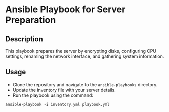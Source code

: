 # Ansible Playbook for Server Preparation

## Description
This playbook prepares the server by encrypting disks, configuring CPU settings, renaming the network interface, and gathering system information.

## Usage
- Clone the repository and navigate to the `ansible-playbooks` directory.
- Update the inventory file with your server details.
- Run the playbook using the command:

```shell
ansible-playbook -i inventory.yml playbook.yml